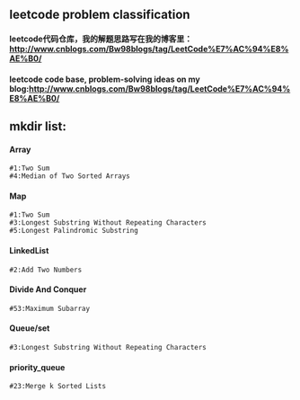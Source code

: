 ## leetcode problem classification 
#### leetcode代码仓库，我的解题思路写在我的博客里：http://www.cnblogs.com/Bw98blogs/tag/LeetCode%E7%AC%94%E8%AE%B0/
#### leetcode code base, problem-solving ideas on my blog:http://www.cnblogs.com/Bw98blogs/tag/LeetCode%E7%AC%94%E8%AE%B0/

## mkdir list:
#### Array
    #1:Two Sum
    #4:Median of Two Sorted Arrays

#### Map
    #1:Two Sum
    #3:Longest Substring Without Repeating Characters
    #5:Longest Palindromic Substring

#### LinkedList
    #2:Add Two Numbers

#### Divide And Conquer
    #53:Maximum Subarray

#### Queue/set
    #3:Longest Substring Without Repeating Characters
#### priority_queue
    #23:Merge k Sorted Lists

